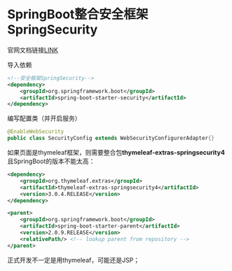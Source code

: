 # SpringBoot整合安全框架SpringSecurity

官网文档链接[LINK](https://spring.io/projects/spring-security)

导入依赖

```xml
<!--安全框架SpringSecurity-->
<dependency>
    <groupId>org.springframework.boot</groupId>
    <artifactId>spring-boot-starter-security</artifactId>
</dependency>
```

编写配置类（并开启服务）

```java
@EnableWebSecurity
public class SecurityConfig extends WebSecurityConfigurerAdapter{}
```

如果页面是thymeleaf框架，则需要整合包**thymeleaf-extras-springsecurity4**且SpringBoot的版本不能太高：

```xml
<dependency>
    <groupId>org.thymeleaf.extras</groupId>
    <artifactId>thymeleaf-extras-springsecurity4</artifactId>
    <version>3.0.4.RELEASE</version>
</dependency>
```

```xml
<parent>
    <groupId>org.springframework.boot</groupId>
    <artifactId>spring-boot-starter-parent</artifactId>
    <version>2.0.9.RELEASE</version>
    <relativePath/> <!-- lookup parent from repository -->
</parent>
```

正式开发不一定是用thymeleaf，可能还是JSP；